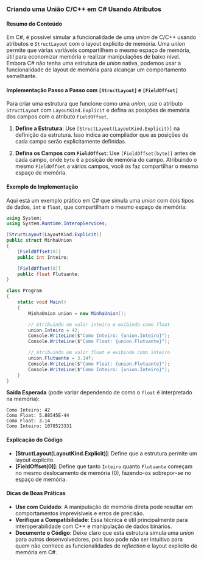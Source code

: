 ### Criando uma União C/C++ em C# Usando Atributos

#### Resumo do Conteúdo
Em C#, é possível simular a funcionalidade de uma *union* de C/C++ usando atributos e `StructLayout` com o layout explícito de memória. Uma *union* permite que várias variáveis compartilhem o mesmo espaço de memória, útil para economizar memória e realizar manipulações de baixo nível. Embora C# não tenha uma estrutura de *union* nativa, podemos usar a funcionalidade de layout de memória para alcançar um comportamento semelhante.

#### Implementação Passo a Passo com `[StructLayout]` e `[FieldOffset]`
Para criar uma estrutura que funcione como uma *union*, use o atributo `StructLayout` com `LayoutKind.Explicit` e defina as posições de memória dos campos com o atributo `FieldOffset`.

1. **Define a Estrutura**: Use `[StructLayout(LayoutKind.Explicit)]` na definição da estrutura. Isso indica ao compilador que as posições de cada campo serão explicitamente definidas.

2. **Defina os Campos com `FieldOffset`**: Use `[FieldOffset(byte)]` antes de cada campo, onde `byte` é a posição de memória do campo. Atribuindo o mesmo `FieldOffset` a vários campos, você os faz compartilhar o mesmo espaço de memória.

#### Exemplo de Implementação

Aqui está um exemplo prático em C# que simula uma *union* com dois tipos de dados, `int` e `float`, que compartilham o mesmo espaço de memória:

```csharp
using System;
using System.Runtime.InteropServices;

[StructLayout(LayoutKind.Explicit)]
public struct MinhaUnion
{
    [FieldOffset(0)]
    public int Inteiro;

    [FieldOffset(0)]
    public float Flutuante;
}

class Program
{
    static void Main()
    {
        MinhaUnion union = new MinhaUnion();

        // Atribuindo um valor inteiro e exibindo como float
        union.Inteiro = 42;
        Console.WriteLine($"Como Inteiro: {union.Inteiro}");
        Console.WriteLine($"Como Float: {union.Flutuante}");

        // Atribuindo um valor float e exibindo como inteiro
        union.Flutuante = 3.14f;
        Console.WriteLine($"Como Float: {union.Flutuante}");
        Console.WriteLine($"Como Inteiro: {union.Inteiro}");
    }
}
```

**Saída Esperada** (pode variar dependendo de como o `float` é interpretado na memória):
```
Como Inteiro: 42
Como Float: 5.88545E-44
Como Float: 3.14
Como Inteiro: 1078523331
```

#### Explicação do Código
- **[StructLayout(LayoutKind.Explicit)]**: Define que a estrutura permite um layout explícito.
- **[FieldOffset(0)]**: Define que tanto `Inteiro` quanto `Flutuante` começam no mesmo deslocamento de memória (0), fazendo-os sobrepor-se no espaço de memória.

#### Dicas de Boas Práticas
- **Use com Cuidado**: A manipulação de memória direta pode resultar em comportamentos imprevisíveis e erros de precisão.
- **Verifique a Compatibilidade**: Essa técnica é útil principalmente para interoperabilidade com C++ e manipulação de dados binários.
- **Documente o Código**: Deixe claro que esta estrutura simula uma *union* para outros desenvolvedores, pois isso pode não ser intuitivo para quem não conhece as funcionalidades de *reflection* e layout explícito de memória em C#.